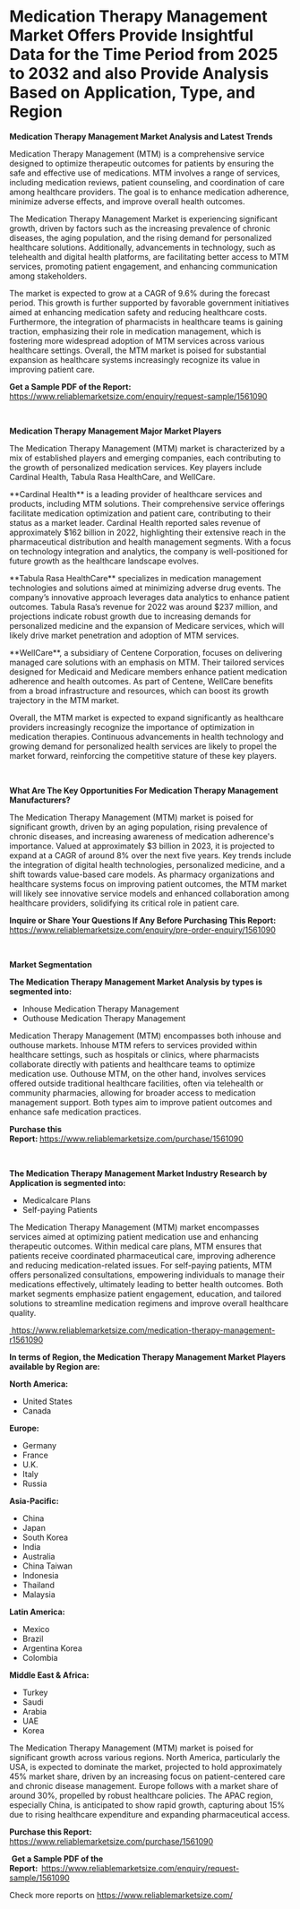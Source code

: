 <p><h1>Medication Therapy Management Market Offers Provide Insightful Data for the Time Period from 2025 to 2032 and also Provide Analysis Based on Application, Type, and Region</h1></p><p><strong>Medication Therapy Management Market Analysis and Latest Trends</strong></p>
<p><p>Medication Therapy Management (MTM) is a comprehensive service designed to optimize therapeutic outcomes for patients by ensuring the safe and effective use of medications. MTM involves a range of services, including medication reviews, patient counseling, and coordination of care among healthcare providers. The goal is to enhance medication adherence, minimize adverse effects, and improve overall health outcomes.</p><p>The Medication Therapy Management Market is experiencing significant growth, driven by factors such as the increasing prevalence of chronic diseases, the aging population, and the rising demand for personalized healthcare solutions. Additionally, advancements in technology, such as telehealth and digital health platforms, are facilitating better access to MTM services, promoting patient engagement, and enhancing communication among stakeholders.</p><p>The market is expected to grow at a CAGR of 9.6% during the forecast period. This growth is further supported by favorable government initiatives aimed at enhancing medication safety and reducing healthcare costs. Furthermore, the integration of pharmacists in healthcare teams is gaining traction, emphasizing their role in medication management, which is fostering more widespread adoption of MTM services across various healthcare settings. Overall, the MTM market is poised for substantial expansion as healthcare systems increasingly recognize its value in improving patient care.</p></p>
<p><strong>Get a Sample PDF of the Report:&nbsp;</strong> <a href="https://www.reliablemarketsize.com/enquiry/request-sample/1561090?utm_campaign=2740&utm_medium=2&utm_source=Github&utm_content=ia&utm_term=03032025&utm_id=medication-therapy-management">https://www.reliablemarketsize.com/enquiry/request-sample/1561090</a></p>
<p>&nbsp;</p>
<p><strong>Medication Therapy Management Major Market Players</strong></p>
<p><p>The Medication Therapy Management (MTM) market is characterized by a mix of established players and emerging companies, each contributing to the growth of personalized medication services. Key players include Cardinal Health, Tabula Rasa HealthCare, and WellCare.</p><p>**Cardinal Health** is a leading provider of healthcare services and products, including MTM solutions. Their comprehensive service offerings facilitate medication optimization and patient care, contributing to their status as a market leader. Cardinal Health reported sales revenue of approximately $162 billion in 2022, highlighting their extensive reach in the pharmaceutical distribution and health management segments. With a focus on technology integration and analytics, the company is well-positioned for future growth as the healthcare landscape evolves.</p><p>**Tabula Rasa HealthCare** specializes in medication management technologies and solutions aimed at minimizing adverse drug events. The company’s innovative approach leverages data analytics to enhance patient outcomes. Tabula Rasa’s revenue for 2022 was around $237 million, and projections indicate robust growth due to increasing demands for personalized medicine and the expansion of Medicare services, which will likely drive market penetration and adoption of MTM services.</p><p>**WellCare**, a subsidiary of Centene Corporation, focuses on delivering managed care solutions with an emphasis on MTM. Their tailored services designed for Medicaid and Medicare members enhance patient medication adherence and health outcomes. As part of Centene, WellCare benefits from a broad infrastructure and resources, which can boost its growth trajectory in the MTM market.</p><p>Overall, the MTM market is expected to expand significantly as healthcare providers increasingly recognize the importance of optimization in medication therapies. Continuous advancements in health technology and growing demand for personalized health services are likely to propel the market forward, reinforcing the competitive stature of these key players.</p></p>
<p>&nbsp;</p>
<p><strong>What Are The Key Opportunities For Medication Therapy Management Manufacturers?</strong></p>
<p><p>The Medication Therapy Management (MTM) market is poised for significant growth, driven by an aging population, rising prevalence of chronic diseases, and increasing awareness of medication adherence's importance. Valued at approximately $3 billion in 2023, it is projected to expand at a CAGR of around 8% over the next five years. Key trends include the integration of digital health technologies, personalized medicine, and a shift towards value-based care models. As pharmacy organizations and healthcare systems focus on improving patient outcomes, the MTM market will likely see innovative service models and enhanced collaboration among healthcare providers, solidifying its critical role in patient care.</p></p>
<p><strong>Inquire or Share Your Questions If Any Before Purchasing This Report:</strong> <a href="https://www.reliablemarketsize.com/enquiry/pre-order-enquiry/1561090?utm_campaign=2740&utm_medium=2&utm_source=Github&utm_content=ia&utm_term=03032025&utm_id=medication-therapy-management">https://www.reliablemarketsize.com/enquiry/pre-order-enquiry/1561090</a></p>
<p>&nbsp;</p>
<p><strong>Market Segmentation</strong></p>
<p><strong>The Medication Therapy Management Market Analysis by types is segmented into:</strong></p>
<p><ul><li>Inhouse Medication Therapy Management</li><li>Outhouse Medication Therapy Management</li></ul></p>
<p><p>Medication Therapy Management (MTM) encompasses both inhouse and outhouse markets. Inhouse MTM refers to services provided within healthcare settings, such as hospitals or clinics, where pharmacists collaborate directly with patients and healthcare teams to optimize medication use. Outhouse MTM, on the other hand, involves services offered outside traditional healthcare facilities, often via telehealth or community pharmacies, allowing for broader access to medication management support. Both types aim to improve patient outcomes and enhance safe medication practices.</p></p>
<p><strong>Purchase this Report:&nbsp;</strong><a href="https://www.reliablemarketsize.com/purchase/1561090?utm_campaign=2740&utm_medium=2&utm_source=Github&utm_content=ia&utm_term=03032025&utm_id=medication-therapy-management">https://www.reliablemarketsize.com/purchase/1561090</a></p>
<p>&nbsp;</p>
<p><strong>The Medication Therapy Management Market Industry Research by Application is segmented into:</strong></p>
<p><ul><li>Medicalcare Plans</li><li>Self-paying Patients</li></ul></p>
<p><p>The Medication Therapy Management (MTM) market encompasses services aimed at optimizing patient medication use and enhancing therapeutic outcomes. Within medical care plans, MTM ensures that patients receive coordinated pharmaceutical care, improving adherence and reducing medication-related issues. For self-paying patients, MTM offers personalized consultations, empowering individuals to manage their medications effectively, ultimately leading to better health outcomes. Both market segments emphasize patient engagement, education, and tailored solutions to streamline medication regimens and improve overall healthcare quality.</p></p>
<p><a href="https://www.reliablemarketsize.com/medication-therapy-management-r1561090?utm_campaign=2740&utm_medium=2&utm_source=Github&utm_content=ia&utm_term=03032025&utm_id=medication-therapy-management">&nbsp;https://www.reliablemarketsize.com/medication-therapy-management-r1561090</a></p>
<p><strong>In terms of Region, the Medication Therapy Management Market Players available by Region are:</strong></p>
<p>
    <p> <strong> North America: </strong>
        <ul>
            <li>United States</li>
            <li>Canada</li>
        </ul>
        </p> 
    <p> <strong> Europe: </strong>
        <ul>
            <li>Germany</li>
            <li>France</li>
            <li>U.K.</li>
            <li>Italy</li>
            <li>Russia</li>
        </ul>
        </p> 
    <p> <strong> Asia-Pacific: </strong>
        <ul>
            <li>China</li>
            <li>Japan</li>
            <li>South Korea</li>
            <li>India</li>
            <li>Australia</li>
            <li>China Taiwan</li>
            <li>Indonesia</li>
            <li>Thailand</li>
            <li>Malaysia</li>
        </ul>
        </p> 
    <p> <strong> Latin America: </strong>
        <ul>
            <li>Mexico</li>
            <li>Brazil</li>
            <li>Argentina Korea</li>
            <li>Colombia</li>
        </ul>
        </p> 
    <p> <strong> Middle East & Africa: </strong>
        <ul>
            <li>Turkey</li>
            <li>Saudi</li>
            <li>Arabia</li>
            <li>UAE</li>
            <li>Korea</li>
        </ul>
    </p>
    </p>
<p><p>The Medication Therapy Management (MTM) market is poised for significant growth across various regions. North America, particularly the USA, is expected to dominate the market, projected to hold approximately 45% market share, driven by an increasing focus on patient-centered care and chronic disease management. Europe follows with a market share of around 30%, propelled by robust healthcare policies. The APAC region, especially China, is anticipated to show rapid growth, capturing about 15% due to rising healthcare expenditure and expanding pharmaceutical access.</p></p>
<p><strong>Purchase this Report: </strong><a href="https://www.reliablemarketsize.com/purchase/1561090?utm_campaign=2740&utm_medium=2&utm_source=Github&utm_content=ia&utm_term=03032025&utm_id=medication-therapy-management">https://www.reliablemarketsize.com/purchase/1561090</a></p>
<p>&nbsp;<strong>Get a Sample PDF of the Report:&nbsp;&nbsp;</strong><a href="https://www.reliablemarketsize.com/enquiry/request-sample/1561090?utm_campaign=2740&utm_medium=2&utm_source=Github&utm_content=ia&utm_term=03032025&utm_id=medication-therapy-management">https://www.reliablemarketsize.com/enquiry/request-sample/1561090</a></p>
<p><strong></strong></p>
<p>Check more reports on <a href="https://www.reliablemarketsize.com/?utm_campaign=2740&utm_medium=2&utm_source=Github&utm_content=ia&utm_term=03032025&utm_id=medication-therapy-management">https://www.reliablemarketsize.com/</a></p>